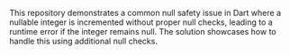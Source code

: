 This repository demonstrates a common null safety issue in Dart where a nullable integer is incremented without proper null checks, leading to a runtime error if the integer remains null. The solution showcases how to handle this using additional null checks.